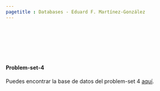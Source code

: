 ```yaml
---
pagetitle : Databases - Eduard F. Martínez-González
---
```


<br>  </br>

<br>  </br>

#### Problem-set-4

Puedes encontrar la base de datos del problem-set 4 [aquí]().

